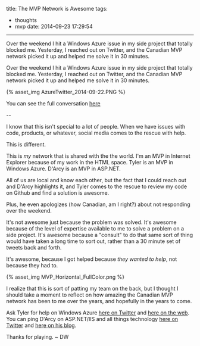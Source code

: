 title: The MVP Network is Awesome
tags:
  - thoughts
  - mvp
date: 2014-09-23 17:29:54
---
Over the weekend I hit a Windows Azure issue in my side project that totally blocked me. Yesterday, I reached out on Twitter, and the Canadian MVP network picked it up and helped me solve it in 30 minutes.
<!-- more -->

Over the weekend I hit a Windows Azure issue in my side project that totally blocked me. Yesterday, I reached out on Twitter, and the Canadian MVP network picked it up and helped me solve it in 30 minutes.

{% asset_img AzureTwitter_2014-09-22.PNG %}

You can see the full conversation [here](https://twitter.com/davidwesst/status/514077951168897025)

--

I know that this isn't special to a lot of people. When we have issues with code, products, or whatever, social media comes to the rescue with help.

This is different.

This is _my_ network that is shared with the the world. I'm an MVP in Internet Explorer because of my work in the HTML space. Tyler is an MVP in Windows Azure. D'Arcy is an MVP in ASP.NET.

All of us are local and know each other, but the fact that I could reach out and D'Arcy highlights it, and Tyler comes to the rescue to review my code on Github and find a solution is awesome. 

Plus, he even apologizes (how Canadian, am I right?) about not responding over the weekend.

It's not awesome just because the problem was solved. It's awesome because of the level of expertise available to me to solve a problem on a side project. It's awesome because a "consult" to do that same sort of thing would have taken a long time to sort out, rather than a 30 minute set of tweets back and forth.

It's awesome, because I got helped because _they wanted to help_, not because they had to.

{% asset_img MVP_Horizontal_FullColor.png %}

I realize that this is sort of patting my team on the back, but I thought I should take a moment to reflect on how amazing the Canadian MVP network has been to me over the years, and hopefully in the years to come.

Ask Tyler for help on Windows Azure [here on Twitter](https://twitter.com/tyler_gd) and [here on the web](http://blog.tylerdoerksen.com/). You can ping D'Arcy on ASP.NET/IIS and all things technology [here on Twitter](https://twitter.com/Darcy_Lussier) and [here on his blog](http://geekswithblogs.net/dlussier/Default.aspx).

Thanks for playing. ~ DW
